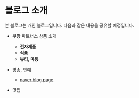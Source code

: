 # 블로그 소개

본 블로그는 개인 블로그입니다. 다음과 같은 내용을 공유할 예정입니다.

* 쿠팡 파트너스 상품 소개
    * **전자제품**
    * **식품**
    * **뷰티, 미용**

* 방송, 연예
    * [naver blog page](https://blog.naver.com/dkswns33)
* 맛집


